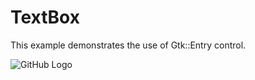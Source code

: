 # TextBox

This example demonstrates the use of Gtk::Entry control.

![GitHub Logo](../../docs/Pictures/TextBox.png)
